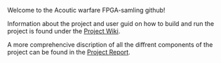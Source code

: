 Welcome to the Acoutic warfare FPGA-samling github!

Information about the project and user guid on how to build and run the project is found under the [Project Wiki](../../wiki).

A more comprehencive discription of all the diffrent components of the project can be found in the [Project Report]().

